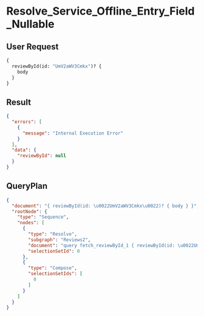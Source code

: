 # Resolve_Service_Offline_Entry_Field_Nullable

## User Request

```graphql
{
  reviewById(id: "UmV2aWV3Cmkx")? {
    body
  }
}
```

## Result

```json
{
  "errors": [
    {
      "message": "Internal Execution Error"
    }
  ],
  "data": {
    "reviewById": null
  }
}
```

## QueryPlan

```json
{
  "document": "{ reviewById(id: \u0022UmV2aWV3Cmkx\u0022)? { body } }",
  "rootNode": {
    "type": "Sequence",
    "nodes": [
      {
        "type": "Resolve",
        "subgraph": "Reviews2",
        "document": "query fetch_reviewById_1 { reviewById(id: \u0022UmV2aWV3Cmkx\u0022) { body } }",
        "selectionSetId": 0
      },
      {
        "type": "Compose",
        "selectionSetIds": [
          0
        ]
      }
    ]
  }
}
```

